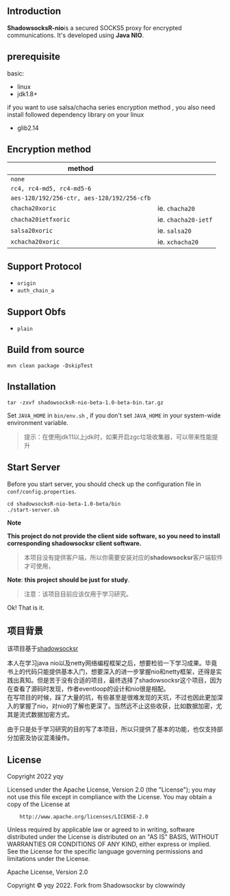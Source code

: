 
## Introduction
**ShadowsocksR-nio**is a secured SOCKS5 proxy for encrypted communications. It's developed using **Java NIO**.

## prerequisite
basic:
- linux
- jdk1.8+

if you want to use salsa/chacha series encryption method , you also need install followed dependency library on your linux
- glib2.14

## Encryption method

| method                                     |                     |
| ------------------------------------------ | ------------------- |
| `none`                                     |                     |
| `rc4, rc4-md5, rc4-md5-6`                  |                     |
| `aes-128/192/256-ctr, aes-128/192/256-cfb` |                     |
| `chacha20xoric`                            | ie.  `chacha20`     |
| `chacha20ietfxoric`                        | ie. `chacha20-ietf` |
| `salsa20xoric`                             | ie. `salsa20`       |
| `xchacha20xoric`                           | ie. `xchacha20`     |

## Support Protocol

- `origin`
- `auth_chain_a`

## Support Obfs

- `plain`

## Build from source
```shell
mvn clean package -DskipTest
```
## Installation
```shell
tar -zxvf shadowsocksR-nio-beta-1.0-beta-bin.tar.gz
```
Set `JAVA_HOME` in `bin/env.sh` , if you don't set `JAVA_HOME` in your system-wide environment variable.

>提示：在使用jdk11以上jdk时，如果开启zgc垃圾收集器，可以带来性能提升

## Start Server

Before you start server,  you should check up the configuration file in `conf/config.properties`.

```shell
cd shadowsocksR-nio-beta-1.0-beta/bin
./start-server.sh
```
**Note**

**This project do not provide the client side software, so you need to install corresponding shadowsocksr client software.**

> 本项目没有提供客户端，所以你需要安装对应的**shadowsocksr**客户端软件才可使用，

**Note**: **this project should be just for study**.
> 注意：该项目目前应该仅用于学习研究。

Ok! That is it.

## 项目背景
该项目基于[shadowsocksr](https://github.com/shadowsocksr-backup/shadowsocksr.git)

本人在学习java nio以及netty网络编程框架之后，想要检验一下学习成果。毕竟书上的代码只能提供基本入门，想要深入的进一步掌握nio和netty框架，还得是实践出真知。但是苦于没有合适的项目，最终选择了shadowsocksr这个项目，因为在查看了源码时发现，作者eventloop的设计和nio很是相配。  
 在写项目的时候，踩了大量的坑，有些甚至是很难发现的天坑，不过也因此更加深入的掌握了nio，对nio的了解也更深了。当然远不止这些收获，比如数据加密，尤其是流式数据加密方式。

由于只是处于学习研究的目的写了本项目，所以只提供了基本的功能，也仅支持部分加密及协议混淆操作。

## License
Copyright 2022 yqy

Licensed under the Apache License, Version 2.0 (the "License"); you may not use this file except in compliance with the License. You may obtain a copy of the License at
```
    http://www.apache.org/licenses/LICENSE-2.0
```
Unless required by applicable law or agreed to in writing, software distributed under the License is distributed on an "AS IS" BASIS, WITHOUT WARRANTIES OR CONDITIONS OF ANY KIND, either express or implied. See the License for the specific language governing permissions and limitations under the License.

Apache License, Version 2.0

Copyright © yqy 2022. Fork from Shadowsocksr by clowwindy
